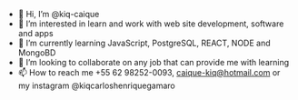 - 👋 Hi, I’m @kiq-caique
- 👀 I’m interested in learn and work with web site development, software and apps
- 🌱 I’m currently learning JavaScript, PostgreSQL, REACT, NODE and MongoBD
- 💞️ I’m looking to collaborate on any job that can provide me with learning
- 📫 How to reach me +55 62 98252-0093, caique-kiq@hotmail.com or my instagram @kiqcarloshenriquegamaro

<!---
kiq-caique/kiq-caique is a ✨ special ✨ repository because its `README.md` (this file) appears on your GitHub profile.
You can click the Preview link to take a look at your changes.
--->
